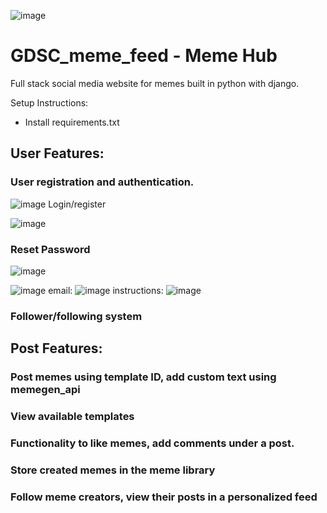 ![image](https://github.com/05kashyap/GDSC_meme_feed/assets/120780494/aaf7842c-14d7-4ccd-bff0-34b98e03c05a)
# GDSC_meme_feed - Meme Hub

Full stack social media website for memes built in python with django.

Setup Instructions:
- Install requirements.txt

## User Features:

### User registration and authentication.

![image](https://github.com/05kashyap/GDSC_meme_feed/assets/120780494/9de38b06-dd7b-4aff-b700-a4db70c8fd84)
Login/register

![image](https://github.com/05kashyap/GDSC_meme_feed/assets/120780494/08511c49-9088-4e27-90b5-63017169e33f)

### Reset Password
![image](https://github.com/05kashyap/GDSC_meme_feed/assets/120780494/78a61469-1a58-4a38-b6eb-341403dca785)

![image](https://github.com/05kashyap/GDSC_meme_feed/assets/120780494/874b0c02-52ea-402b-b200-70d944bee4f7)
email:
![image](https://github.com/05kashyap/GDSC_meme_feed/assets/120780494/43489a61-995f-4d65-9ce7-c3ea981f125b)
instructions:
![image](https://github.com/05kashyap/GDSC_meme_feed/assets/120780494/2265535e-e040-4c39-95ad-a38479cb827d)


### Follower/following system

## Post Features:

### Post memes using template ID, add custom text using memegen_api
### View available templates 
### Functionality to like memes, add comments under a post.
### Store created memes in the meme library 
### Follow meme creators, view their posts in a personalized feed

